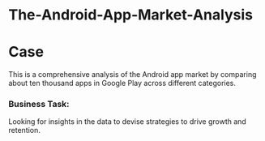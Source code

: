 # The-Android-App-Market-Analysis
# Case
This is a comprehensive analysis of the Android app market by comparing about ten thousand apps in Google Play across different categories.

### Business Task:

Looking for insights in the data to devise strategies to drive growth and retention.
